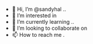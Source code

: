 - 👋 Hi, I’m @sandyhal ..
- 👀 I’m interested in 
- 🌱 I’m currently learning ..
- 💞️ I’m looking to collaborate on 
- 📫 How to reach me .

<!---
sandyhal/sandyhal is a ✨ special ✨ repository because its `README.md` (this file) appears on your GitHub profile.
You can click the Preview link to take a look at your changes.
--->
